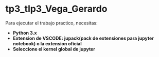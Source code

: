 # tp3_tlp3_Vega_Gerardo

Para ejecutar el trabajo practico, necesitas:

- **Python 3.x**
- **Extension de VSCODE: jupack(pack de extensiones para jupyter notebook) o la extension oficial**
- **Seleccione el kernel global de jupyter**
